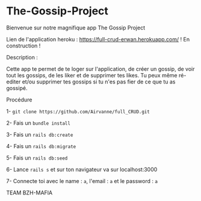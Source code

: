 # The-Gossip-Project

Bienvenue sur notre magnifique app The Gossip Project

Lien de l'application heroku : https://full-crud-erwan.herokuapp.com/
! En construction !

Description :

Cette app te permet de te loger sur l'application, de créer un gossip, de voir tout les gossips, de les liker et de supprimer tes likes. Tu peux même ré-editer et/ou supprimer tes gossips si tu n'es pas fier de ce que tu as gossipé.

Procédure

1- `git clone https://github.com/Airvanne/full_CRUD.git`

2- Fais un `bundle install`

3- Fais un `rails db:create`

4- Fais un `rails db:migrate`

5- Fais un `rails db:seed`

6- Lance `rails s` et sur ton navigateur va sur localhost:3000

7- Connecte toi avec le name : `a`, l'email : `a` et le password : `a`

TEAM BZH-MAFIA
